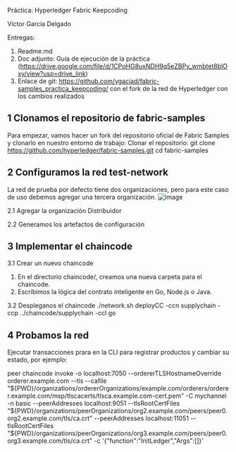 Práctica: Hyperledger Fabric Keepcoding

Víctor García Delgado

Entregas:
 1. Readme.md
 2. Doc adjunto: Guía de ejecución de la práctica (https://drive.google.com/file/d/1CPoHG8uxNDH9q5eZBPy_wmbtet8blOxy/view?usp=drive_link)
 4. Enlace de git: https://github.com/vgaciad/fabric-samples_practica_keepcoding/ con el fork de la red de Hyperledger con los cambios realizados

## 1 Clonamos el repositorio de fabric-samples
Para empezar, vamos hacer un fork del repositorio oficial de Fabric Samples y clonarlo en nuestro entorno de trabajo:
Clonar el repositorio:
git clone https://github.com/hyperledger/fabric-samples.git
cd fabric-samples

## 2 Configuramos la red test-network
La red de prueba por defecto tiene dos organizaciones, pero para este caso de uso debemos agregar una tercera organización.
![image](https://github.com/user-attachments/assets/bf47b34c-b6ac-4561-8bd7-1825368bef41)

2.1 Agregar la organización Distribuidor  

2.2 Generamos los artefactos de configuración

  
## 3 Implementar el chaincode
3.1 Crear un nuevo chaincode
  1. En el directorio chaincode/, creamos  una nueva carpeta para el chaincode.
  2. Escribimos la lógica del contrato inteligente en Go, Node.js o Java.

3.2 Despleganos el chaincode
  ./network.sh deployCC -ccn supplychain -ccp ../chaincode/supplychain -ccl go

## 4 Probamos la red
Ejecutar transacciones prara  en la CLI para registrar productos y cambiar su estado, por ejemplo: 

peer chaincode invoke -o localhost:7050 --ordererTLSHostnameOverride orderer.example.com --tls --cafile "${PWD}/organizations/ordererOrganizations/example.com/orderers/orderer.example.com/msp/tlscacerts/tlsca.example.com-cert.pem" -C mychannel -n basic --peerAddresses localhost:9051 --tlsRootCertFiles "${PWD}/organizations/peerOrganizations/org2.example.com/peers/peer0.org2.example.com/tls/ca.crt" --peerAddresses localhost:11051 --tlsRootCertFiles "${PWD}/organizations/peerOrganizations/org3.example.com/peers/peer0.org3.example.com/tls/ca.crt" -c '{"function":"InitLedger","Args":[]}'

  
